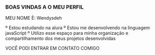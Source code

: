 ### BOAS VINDAS A O MEU PERFIL

MEU NOME È: Wendysdeh

º Estou estudando na alura
º Estou me desenvolvendo na linguagem javaScript
º Utilizo esse espaço para minha organização e compartilhamento dos meus projetos desenvolvidas

VOCÊ PODI ENTRAR EM CONTATO COMIGO
